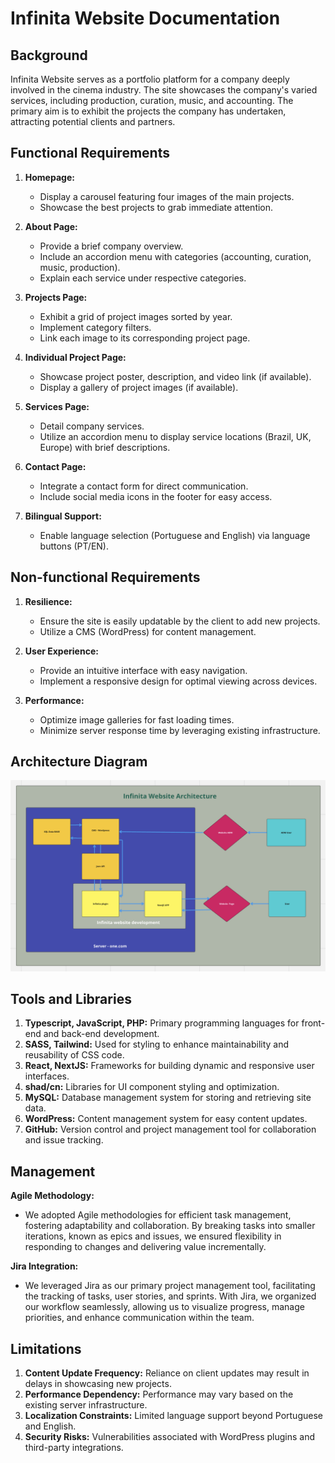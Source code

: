 
# Infinita Website Documentation

## Background

Infinita Website serves as a portfolio platform for a company deeply involved in the cinema industry. The site showcases the company's varied services, including production, curation, music, and accounting. The primary aim is to exhibit the projects the company has undertaken, attracting potential clients and partners.

## Functional Requirements

1. **Homepage:**
   - Display a carousel featuring four images of the main projects.
   - Showcase the best projects to grab immediate attention.

2. **About Page:**
   - Provide a brief company overview.
   - Include an accordion menu with categories (accounting, curation, music, production).
   - Explain each service under respective categories.

3. **Projects Page:**
   - Exhibit a grid of project images sorted by year.
   - Implement category filters.
   - Link each image to its corresponding project page.

4. **Individual Project Page:**
   - Showcase project poster, description, and video link (if available).
   - Display a gallery of project images (if available).

5. **Services Page:**
   - Detail company services.
   - Utilize an accordion menu to display service locations (Brazil, UK, Europe) with brief descriptions.

6. **Contact Page:**
   - Integrate a contact form for direct communication.
   - Include social media icons in the footer for easy access.

7. **Bilingual Support:**
   - Enable language selection (Portuguese and English) via language buttons (PT/EN).

## Non-functional Requirements

1. **Resilience:**
   - Ensure the site is easily updatable by the client to add new projects.
   - Utilize a CMS (WordPress) for content management.

2. **User Experience:**
   - Provide an intuitive interface with easy navigation.
   - Implement a responsive design for optimal viewing across devices.

3. **Performance:**
   - Optimize image galleries for fast loading times.
   - Minimize server response time by leveraging existing infrastructure.

## Architecture Diagram

![Architecture Diagram](documentation/architecture_diagram_infinita.png)

## Tools and Libraries

1. **Typescript, JavaScript, PHP:** Primary programming languages for front-end and back-end development.
2. **SASS, Tailwind:** Used for styling to enhance maintainability and reusability of CSS code.
3. **React, NextJS:** Frameworks for building dynamic and responsive user interfaces.
4. **shad/cn:** Libraries for UI component styling and optimization.
5. **MySQL:** Database management system for storing and retrieving site data.
6. **WordPress:** Content management system for easy content updates.
7. **GitHub:** Version control and project management tool for collaboration and issue tracking.

## Management

**Agile Methodology:**
- We adopted Agile methodologies for efficient task management, fostering adaptability and collaboration. By breaking tasks into smaller iterations, known as epics and issues, we ensured flexibility in responding to changes and delivering value incrementally.

**Jira Integration:**
- We leveraged Jira as our primary project management tool, facilitating the tracking of tasks, user stories, and sprints. With Jira, we organized our workflow seamlessly, allowing us to visualize progress, manage priorities, and enhance communication within the team.


## Limitations

1. **Content Update Frequency:** Reliance on client updates may result in delays in showcasing new projects.
2. **Performance Dependency:** Performance may vary based on the existing server infrastructure.
3. **Localization Constraints:** Limited language support beyond Portuguese and English.
4. **Security Risks:** Vulnerabilities associated with WordPress plugins and third-party integrations.
